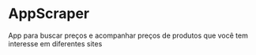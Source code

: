 # AppScraper
App para buscar preços e acompanhar preços de produtos que você tem  interesse em diferentes sites
